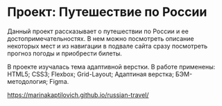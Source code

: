 # Проект: Путешествие по России

Данный проект рассказывает о путешествии по России и ее достопримечательностях. В нем можно посмотреть описание некоторых мест и из навигации в подвале сайта сразу посмотреть прогноз погоды и приобрести билеты.

В проекте изучалась тема адаптивной верстки. 
В работе применены:
HTML5;
CSS3;
Flexbox;
Grid-Layout;
Адаптиная верстка;
БЭМ-методология;
Figma.

https://marinakaptilovich.github.io/russian-travel/
